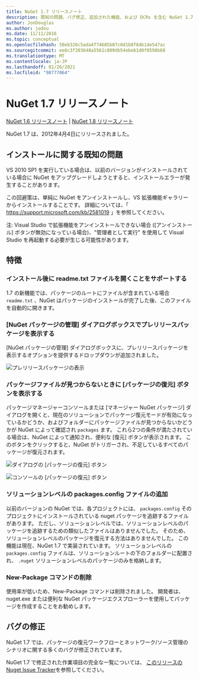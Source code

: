 ```yaml
---
title: NuGet 1.7 リリースノート
description: 既知の問題、バグ修正、追加された機能、および DCRs を含む NuGet 1.7 のリリースノート。
author: JonDouglas
ms.author: jodou
ms.date: 11/11/2016
ms.topic: conceptual
ms.openlocfilehash: 50eb326c5ada4f74685b07c0d1b0f84b14e547ac
ms.sourcegitcommit: ee6c3f203648a5561c809db54ebeb1d0f0598b68
ms.translationtype: MT
ms.contentlocale: ja-JP
ms.lasthandoff: 01/26/2021
ms.locfileid: "98777064"
---
```

# <a name="nuget-17-release-notes"></a>NuGet 1.7 リリースノート

[NuGet 1.6 リリースノート](../release-notes/nuget-1.6.md)  | [NuGet 1.8 リリースノート](../release-notes/nuget-1.8.md)

NuGet 1.7 は、2012年4月4日にリリースされました。

## <a name="known-installation-issue"></a>インストールに関する既知の問題
VS 2010 SP1 を実行している場合は、以前のバージョンがインストールされている場合に NuGet をアップグレードしようとすると、インストールエラーが発生することがあります。

この回避策は、単純に NuGet をアンインストールし、VS 拡張機能ギャラリーからインストールすることです。  詳細については、「 <https://support.microsoft.com/kb/2581019> 」を参照してください。

注: Visual Studio で拡張機能をアンインストールできない場合 ([アンインストール] ボタンが無効になっている場合)、"管理者として実行" を使用して Visual Studio を再起動する必要が生じる可能性があります。

## <a name="features"></a>特徴

### <a name="support-opening-readmetxt-file-after-installation"></a>インストール後に readme.txt ファイルを開くことをサポートする
1.7 の新機能では、パッケージのルートにファイルが含まれている場合 `readme.txt` 、NuGet はパッケージのインストールが完了した後、このファイルを自動的に開きます。

### <a name="show-prerelease-packages-in-the-manage-nuget-packages-dialog"></a>[NuGet パッケージの管理] ダイアログボックスでプレリリースパッケージを表示する
[NuGet パッケージの管理] ダイアログボックスに、プレリリースパッケージを表示するオプションを提供するドロップダウンが追加されました。

![プレリリースパッケージの表示](./media/prerelease-dropdown.png)

### <a name="show-package-restore-button-when-package-files-are-missing"></a>パッケージファイルが見つからないときに [パッケージの復元] ボタンを表示する
パッケージマネージャーコンソールまたは [マネージャー NuGet パッケージ] ダイアログを開くと、現在のソリューションでパッケージ復元モードが有効になっているかどうか、およびフォルダーにパッケージファイルが見つからないかどうかが NuGet によって確認され `packages` ます。 これら2つの条件が満たされている場合は、NuGet によって通知され、便利な [復元] ボタンが表示されます。 このボタンをクリックすると、NuGet がトリガーされ、不足しているすべてのパッケージが復元されます。

![ダイアログの [パッケージの復元] ボタン](./media/packagerestore-dialog.png)

![コンソールの [パッケージの復元] ボタン](./media/packagerestore-console.png)

### <a name="add-solution-level-packagesconfig-file"></a>ソリューションレベルの packages.config ファイルの追加
以前のバージョンの NuGet では、各プロジェクトには、 `packages.config` そのプロジェクトにインストールされている nuget パッケージを追跡するファイルがあります。 ただし、ソリューションレベルでは、ソリューションレベルのパッケージを追跡するための類似したファイルはありませんでした。 そのため、ソリューションレベルのパッケージを復元する方法はありませんでした。
この機能は現在、NuGet 1.7 で実装されています。 ソリューションレベルの `packages.config` ファイルは、ソリューションルートの下のフォルダーに配置され、 `.nuget` ソリューションレベルのパッケージのみを格納します。

### <a name="remove-new-package-command"></a>New-Package コマンドの削除
使用率が低いため、New-Package コマンドは削除されました。 開発者は、nuget.exe または便利な NuGet パッケージエクスプローラーを使用してパッケージを作成することをお勧めします。

## <a name="bug-fixes"></a>バグの修正
NuGet 1.7 では、パッケージの復元ワークフローとネットワーク/ソース管理のシナリオに関する多くのバグが修正されています。

NuGet 1.7 で修正された作業項目の完全な一覧については、 [このリリースの Nuget Issue Tracker](http://nuget.codeplex.com/workitem/list/advanced?keyword=&status=Closed&type=All&priority=All&release=NuGet%201.7&assignedTo=All&component=All&sortField=Votes&sortDirection=Descending&page=0)を参照してください。
